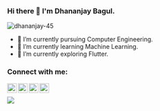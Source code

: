 ### Hi there 👋 I'm Dhananjay Bagul.

<p align="left"> 
<img src="https://komarev.com/ghpvc/?username=USERNAME&label=Views&color=blue&style=plastic" alt="dhananjay-45" />
 </p>
 
- 🔭 I’m currently pursuing Computer Engineering.
- 🌱 I’m currently learning Machine Learning.
- 👯 I’m currently exploring Flutter.

### Connect with me:
[<img align="left" alt="codeSTACKr | Twitter" width="22px" src="https://cdn.jsdelivr.net/npm/simple-icons@v3/icons/twitter.svg" />][twitter]
[<img align="left" alt="codeSTACKr | LinkedIn" width="22px" src="https://cdn.jsdelivr.net/npm/simple-icons@v3/icons/linkedin.svg" />][linkedin]
[<img align="left" alt="codeSTACKr | Instagram" width="22px" src="https://cdn.jsdelivr.net/npm/simple-icons@v3/icons/instagram.svg" />][instagram]
[<img align="left" alt="codeSTACKr | Instagram" width="22px" src="https://cdn.jsdelivr.net/npm/simple-icons@v3/icons/facebook.svg" />][facebook]
<br>

[twitter]: https://twitter.com/dhananjay_2911
[instagram]: https://www.instagram.com/dhananjay_2911/
[linkedin]: https://www.linkedin.com/in/dhananjay-bagul-947300171/
[facebook]: https://www.facebook.com/dhananjay.bagul.33/



<a href="https://github.com/dhananjay-45">
  <img align="center" src="https://github-readme-stats.vercel.app/api/top-langs/?username=dhananjay-45&theme=light&hide_langs_below=1" />
</a> 
